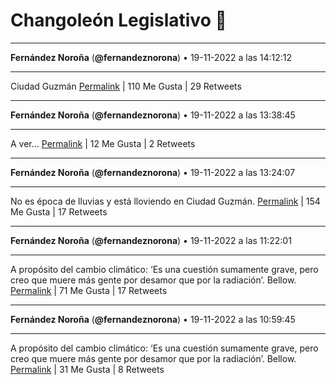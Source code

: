 # Changoleón Legislativo 🙈
*****
**Fernández Noroña** (**@fernandeznorona**) • 19-11-2022 a las 14:12:12
*****
Ciudad Guzmán
[Permalink](https://twitter.com/fernandeznorona/status/1594091196892475392) | 110 Me Gusta | 29 Retweets
*****
**Fernández Noroña** (**@fernandeznorona**) • 19-11-2022 a las 13:38:45
*****
A ver…
[Permalink](https://twitter.com/fernandeznorona/status/1594082776789135360) | 12 Me Gusta | 2 Retweets
*****
**Fernández Noroña** (**@fernandeznorona**) • 19-11-2022 a las 13:24:07
*****
No es época de lluvias y está lloviendo en Ciudad Guzmán.
[Permalink](https://twitter.com/fernandeznorona/status/1594079096174219267) | 154 Me Gusta | 17 Retweets
*****
**Fernández Noroña** (**@fernandeznorona**) • 19-11-2022 a las 11:22:01
*****
A propósito del cambio climático: ‘Es una cuestión sumamente grave, pero creo que muere más gente por desamor que por la radiación’. Bellow.
[Permalink](https://twitter.com/fernandeznorona/status/1594048369613312000) | 71 Me Gusta | 17 Retweets
*****
**Fernández Noroña** (**@fernandeznorona**) • 19-11-2022 a las 10:59:45
*****
A propósito del cambio climático: ‘Es una cuestión sumamente grave, pero creo que muere más gente por desamor que por la radiación’. Bellow.
[Permalink](https://twitter.com/fernandeznorona/status/1594042763175022592) | 31 Me Gusta | 8 Retweets
